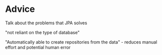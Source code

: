 # Advice

Talk about the problems that JPA solves

"not reliant on the type of database"

"Automatically able to create repositories from the data" - reduces manual effort and potential human error